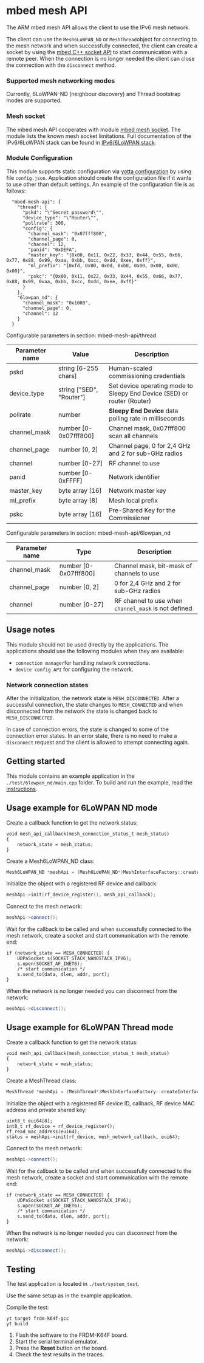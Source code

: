 # mbed mesh API
The ARM mbed mesh API allows the client to use the IPv6 mesh network.

The client can use the `Mesh6LoWPAN_ND` or `MeshThread`object for connecting to the 
mesh network and when successfully connected, the client can create a socket by 
using the [mbed C++ socket API](https://github.com/ARMmbed/sockets) to start 
communication with a remote peer. When the connection is no longer needed the client 
can close the connection with the `disconnect` method.

### Supported mesh networking modes
Currently, 6LoWPAN-ND (neighbour discovery) and Thread bootstrap modes are supported.

### Mesh socket
The mbed mesh API cooperates with module [mbed mesh socket](https://github.com/ARMmbed/sal-iface-6lowpan). 
The module lists the known mesh socket limitations. Full documentation of the IPv6/6LoWPAN 
stack can be found in [IPv6/6LoWPAN stack](https://github.com/ARMmbed/sal-stack-nanostack).

### Module Configuration

This module supports static configuration via [yotta configuration](#http://yottadocs.mbed.com/reference/config.html) by using file `config.json`. Application should create the configuration file if it wants to use other than default settings. An example of the configuration file is as follows:

```
  "mbed-mesh-api": {
    "thread": {
      "pskd": "\"Secret password\"",
      "device_type": "\"Router\"",
      "pollrate": 300,
      "config": {
        "channel_mask": "0x07fff800",
        "channel_page": 0,
        "channel": 12,
        "panid": "0xDEFA",
        "master_key": "{0x00, 0x11, 0x22, 0x33, 0x44, 0x55, 0x66, 0x77, 0x88, 0x99, 0xaa, 0xbb, 0xcc, 0xdd, 0xee, 0xff}",
        "ml_prefix": "{0xfd, 0x00, 0x0d, 0xb8, 0x00, 0x00, 0x00, 0x00}",    
        "pskc": "{0x00, 0x11, 0x22, 0x33, 0x44, 0x55, 0x66, 0x77, 0x88, 0x99, 0xaa, 0xbb, 0xcc, 0xdd, 0xee, 0xff}"
      }
    },
    "6lowpan_nd": {
      "channel_mask": "0x1000",
      "channel_page": 0,
      "channel": 12
    }
  }
```

Configurable parameters in section: mbed-mesh-api/thread

| Parameter name  | Value         | Description |
| --------------- | ------------- | ----------- |
| pskd            | string [6-255 chars] | Human-scaled commissioning credentials |
| device_type     | string ["SED", "Router"] | Set device operating mode to Sleepy End Device (SED) or router (Router) |
| pollrate        | number | **Sleepy End Device** data polling rate in milliseconds |
| channel_mask    | number [0-0x07fff800] | Channel mask, 0x07fff800 scan all channels |
| channel_page    | number [0, 2]| Channel page, 0 for 2,4 GHz and 2 for sub-GHz radios |
| channel         | number [0-27] | RF channel to use |
| panid           | number [0-0xFFFF] | Network identifier |
| master_key      | byte array [16]| Network master key|
| ml_prefix       | byte array [8] | Mesh local prefix |
| pskc            | byte array [16] | Pre-Shared Key for the Commissioner |

Configurable parameters in section: mbed-mesh-api/6lowpan_nd

| Parameter name  | Type     | Description |
| --------------- | ---------| ----------- |
| channel_mask    | number [0-0x07fff800] | Channel mask, bit-mask of channels to use |
| channel_page    | number [0, 2] | 0 for 2,4 GHz and 2 for sub-GHz radios |
| channel         | number [0-27] | RF channel to use when `channel_mask` is not defined |


## Usage notes
This module should not be used directly by the applications. The applications should 
use the following modules when they are available:

* `connection manager`for handling network connections.
* `device config API` for configuring the network.

### Network connection states
After the initialization, the network state is `MESH_DISCONNECTED`. After a successful connection, 
the state changes to `MESH_CONNECTED` and when disconnected from the network the 
state is changed back to `MESH_DISCONNECTED`.

In case of connection errors, the state is changed to some of the connection error 
states. In an error state, there is no need to make a `disconnect` request and the
client is allowed to attempt connecting again.

## Getting started
This module contains an example application in the `./test/6lowpan_nd/main.cpp` folder. 
To build and run the example, read the [instructions](https://github.com/ARMmbed/mbed-mesh-api/tree/master/test/6lowpan_nd).

## Usage example for 6LoWPAN ND mode

Create a callback function to get the network status:
```
void mesh_api_callback(mesh_connection_status_t mesh_status)
{
    network_state = mesh_status;
}
```
Create a Mesh6LoWPAN_ND class:
```C++
Mesh6LoWPAN_ND *meshApi = (Mesh6LoWPAN_ND*)MeshInterfaceFactory::createInterface(MESH_TYPE_6LOWPAN_ND);
```
Initialize the object with a registered RF device and callback:
```C++
meshApi->init(rf_device_register(), mesh_api_callback);
```
Connect to the mesh network:
```C++
meshApi->connect();
```
Wait for the callback to be called and when successfully connected to the mesh network, create a socket and 
start communication with the remote end:
```
if (network_state == MESH_CONNECTED) {
    UDPaSocket s(SOCKET_STACK_NANOSTACK_IPV6);
    s.open(SOCKET_AF_INET6);
	/* start communication */
	s.send_to(data, dlen, addr, port);
}

```
When the network is no longer needed you can disconnect from the network:
```C++
meshApi->disconnect();
```

## Usage example for 6LoWPAN Thread mode

Create a callback function to get the network status:
```
void mesh_api_callback(mesh_connection_status_t mesh_status)
{
    network_state = mesh_status;
}
```
Create a MeshThread class:
```C++
MeshThread *meshApi = (MeshThread*)MeshInterfaceFactory::createInterface(MESH_TYPE_THREAD);
```
Initialize the object with a registered RF device ID, callback, RF device MAC address and private shared key:
```
uint8_t eui64[8];
int8_t rf_device = rf_device_register();
rf_read_mac_address(eui64);
status = meshApi->init(rf_device, mesh_network_callback, eui64);
```
Connect to the mesh network:
```C++
meshApi->connect();
```
Wait for the callback to be called and when successfully connected to the mesh network, create a socket and 
start communication with the remote end:
```
if (network_state == MESH_CONNECTED) {
    UDPaSocket s(SOCKET_STACK_NANOSTACK_IPV6);
    s.open(SOCKET_AF_INET6);
	/* start communication */
	s.send_to(data, dlen, addr, port);
}

```
When the network is no longer needed you can disconnect from the network:
```C++
meshApi->disconnect();
```

## Testing
The test application is located in `./test/system_test`.

Use the same setup as in the example application. 

Compile the test:
```
yt target frdm-k64f-gcc
yt build
```
1. Flash the software to the FRDM-K64F board.
2. Start the serial terminal emulator.
3. Press the **Reset** button on the board.
4. Check the test results in the traces.


